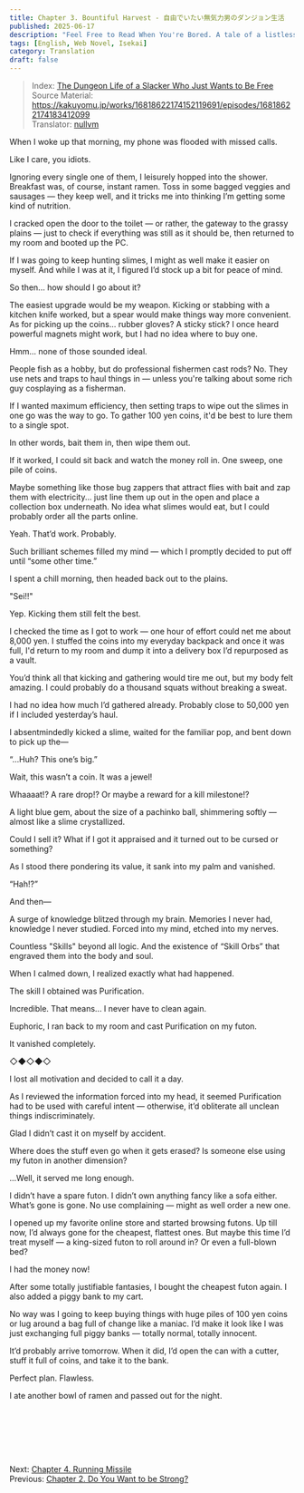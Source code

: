```yaml
---
title: Chapter 3. Bountiful Harvest - 自由でいたい無気力男のダンジョン生活
published: 2025-06-17
description: "Feel Free to Read When You're Bored. A tale of a listless middle-aged man who drifts through life, taking it easy and doing as little as possible."
tags: [English, Web Novel, Isekai]
category: Translation
draft: false
---
```


> Index: [The Dungeon Life of a Slacker Who Just Wants to Be Free](../mukiryoku-otoko/)  
> Source Material: https://kakuyomu.jp/works/16818622174152119691/episodes/16818622174183412099    
> Translator: [nullvm](https://github.com/nullvm)  

When I woke up that morning, my phone was flooded with missed calls.

Like I care, you idiots.

Ignoring every single one of them, I leisurely hopped into the shower. Breakfast was, of course, instant ramen. Toss in some bagged veggies and sausages — they keep well, and it tricks me into thinking I’m getting some kind of nutrition.

I cracked open the door to the toilet — or rather, the gateway to the grassy plains — just to check if everything was still as it should be, then returned to my room and booted up the PC.

If I was going to keep hunting slimes, I might as well make it easier on myself. And while I was at it, I figured I’d stock up a bit for peace of mind.

So then... how should I go about it?

The easiest upgrade would be my weapon. Kicking or stabbing with a kitchen knife worked, but a spear would make things way more convenient. As for picking up the coins... rubber gloves? A sticky stick? I once heard powerful magnets might work, but I had no idea where to buy one.

Hmm… none of those sounded ideal.

People fish as a hobby, but do professional fishermen cast rods? No. They use nets and traps to haul things in — unless you're talking about some rich guy cosplaying as a fisherman.

If I wanted maximum efficiency, then setting traps to wipe out the slimes in one go was the way to go. To gather 100 yen coins, it'd be best to lure them to a single spot.

In other words, bait them in, then wipe them out.

If it worked, I could sit back and watch the money roll in. One sweep, one pile of coins.

Maybe something like those bug zappers that attract flies with bait and zap them with electricity... just line them up out in the open and place a collection box underneath. No idea what slimes would eat, but I could probably order all the parts online.

Yeah. That’d work. Probably.

Such brilliant schemes filled my mind — which I promptly decided to put off until “some other time.”

I spent a chill morning, then headed back out to the plains.

"Sei!!"

Yep. Kicking them still felt the best.

I checked the time as I got to work — one hour of effort could net me about 8,000 yen. I stuffed the coins into my everyday backpack and once it was full, I'd return to my room and dump it into a delivery box I’d repurposed as a vault.

You’d think all that kicking and gathering would tire me out, but my body felt amazing. I could probably do a thousand squats without breaking a sweat.

I had no idea how much I’d gathered already. Probably close to 50,000 yen if I included yesterday’s haul.

I absentmindedly kicked a slime, waited for the familiar pop, and bent down to pick up the—

“…Huh? This one’s big.”

Wait, this wasn’t a coin. It was a jewel!

Whaaaat!? A rare drop!? Or maybe a reward for a kill milestone!?

A light blue gem, about the size of a pachinko ball, shimmering softly — almost like a slime crystallized.

Could I sell it? What if I got it appraised and it turned out to be cursed or something?

As I stood there pondering its value, it sank into my palm and vanished.

“Hah!?”

And then—

A surge of knowledge blitzed through my brain. Memories I never had, knowledge I never studied. Forced into my mind, etched into my nerves.

Countless "Skills" beyond all logic. And the existence of “Skill Orbs” that engraved them into the body and soul.

When I calmed down, I realized exactly what had happened.

The skill I obtained was Purification.

Incredible. That means... I never have to clean again.

Euphoric, I ran back to my room and cast Purification on my futon.

It vanished completely.

◇◆◇◆◇

I lost all motivation and decided to call it a day.

As I reviewed the information forced into my head, it seemed Purification had to be used with careful intent — otherwise, it’d obliterate all unclean things indiscriminately.

Glad I didn’t cast it on myself by accident.

Where does the stuff even go when it gets erased? Is someone else using my futon in another dimension?

…Well, it served me long enough.

I didn’t have a spare futon. I didn’t own anything fancy like a sofa either. What’s gone is gone. No use complaining — might as well order a new one.

I opened up my favorite online store and started browsing futons. Up till now, I’d always gone for the cheapest, flattest ones. But maybe this time I’d treat myself — a king-sized futon to roll around in? Or even a full-blown bed?

I had the money now!

After some totally justifiable fantasies, I bought the cheapest futon again. I also added a piggy bank to my cart.

No way was I going to keep buying things with huge piles of 100 yen coins or lug around a bag full of change like a maniac. I’d make it look like I was just exchanging full piggy banks — totally normal, totally innocent.

It’d probably arrive tomorrow. When it did, I’d open the can with a cutter, stuff it full of coins, and take it to the bank.

Perfect plan. Flawless.

I ate another bowl of ramen and passed out for the night.

<br /><br /><br /><br /><br />

Next: [Chapter 4. Running Missile](../mukiryoku-otoko-4/)  
Previous: [Chapter 2. Do You Want to be Strong?](../mukiryoku-otoko-2/)